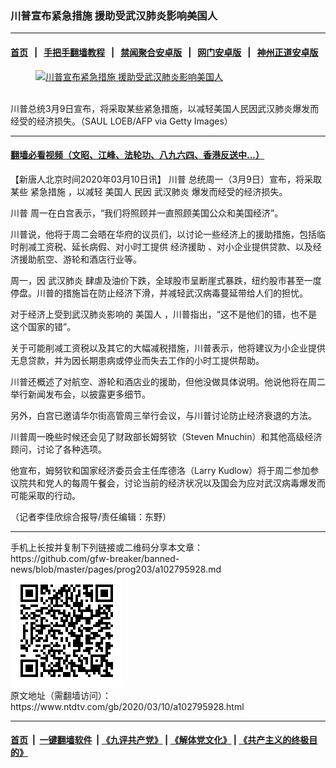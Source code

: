 ### 川普宣布紧急措施 援助受武汉肺炎影响美国人
------------------------

#### [首页](https://github.com/gfw-breaker/banned-news/blob/master/README.md) &nbsp;&nbsp;|&nbsp;&nbsp; [手把手翻墙教程](https://github.com/gfw-breaker/guides/wiki) &nbsp;&nbsp;|&nbsp;&nbsp; [禁闻聚合安卓版](https://github.com/gfw-breaker/bn-android) &nbsp;&nbsp;|&nbsp;&nbsp; [网门安卓版](https://github.com/oGate2/oGate) &nbsp;&nbsp;|&nbsp;&nbsp; [神州正道安卓版](https://github.com/SzzdOgate/update) 



<div><div class="featured_image">
 <a href="https://i.ntdtv.com/assets/uploads/2020/03/Untitled-15.jpg" target="_blank">
  <figure>
   <img alt="川普宣布紧急措施 援助受武汉肺炎影响美国人" src="https://i.ntdtv.com/assets/uploads/2020/03/Untitled-15-800x450.jpg"/>
  </figure><br/>
 </a>
 <span class="caption">
  川普总统3月9日宣布，将采取某些紧急措施，以减轻美国人民因武汉肺炎爆发而经受的经济损失。（SAUL LOEB/AFP via Getty Images）
 </span>
</div>
</div><hr/>

#### [翻墙必看视频（文昭、江峰、法轮功、八九六四、香港反送中...）](https://github.com/gfw-breaker/banned-news/blob/master/pages/link3.md)

<div><div class="post_content" itemprop="articleBody">
 <p>
  【新唐人北京时间2020年03月10日讯】
  <ok href="https://www.ntdtv.com/gb/川普.htm">
   川普
  </ok>
  总统周一（3月9日）宣布，将采取某些
  <ok href="https://www.ntdtv.com/gb/紧急措施.htm">
   紧急措施
  </ok>
  ，以减轻
  <ok href="https://www.ntdtv.com/gb/美国人.htm">
   美国人
  </ok>
  民因
  <ok href="https://www.ntdtv.com/gb/武汉肺炎.htm">
   武汉肺炎
  </ok>
  爆发而经受的经济损失。
 </p>
 <p>
  <ok href="https://www.ntdtv.com/gb/川普.htm">
   川普
  </ok>
  周一在白宫表示，“我们将照顾并一直照顾美国公众和美国经济”。
 </p>
 <p>
  川普说，他将于周二会晤在华府的议员们，以讨论一些经济上的援助措施，包括临时削减工资税、延长病假、对小时工提供
  <ok href="https://www.ntdtv.com/gb/经济援助.htm">
   经济援助
  </ok>
  、对小企业提供贷款、以及经济援助航空、游轮和酒店行业等。
 </p>
 <p>
  周一，因
  <ok href="https://www.ntdtv.com/gb/武汉肺炎.htm">
   武汉肺炎
  </ok>
  肆虐及油价下跌，全球股市呈断崖式暴跌，纽约股市甚至一度停盘。川普的措施旨在防止经济下滑，并减轻武汉病毒蔓延带给人们的担忧。
 </p>
 <p>
  对于经济上受到武汉肺炎影响的
  <ok href="https://www.ntdtv.com/gb/美国人.htm">
   美国人
  </ok>
  ，川普指出，“这不是他们的错，也不是这个国家的错”。
 </p>
 <p>
  关于可能削减工资税以及其它的大幅减税措施，川普表示，他将建议为小企业提供无息贷款，并为因长期患病或停业而失去工作的小时工提供帮助。
 </p>
 <p>
  川普还概述了对航空、游轮和酒店业的援助，但他没做具体说明。他说他将在周二举行新闻发布会，以披露更多细节。
 </p>
 <p>
  另外，白宫已邀请华尔街高管周三举行会议，与川普讨论防止经济衰退的方法。
 </p>
 <p>
  川普周一晚些时候还会见了财政部长姆努钦（Steven Mnuchin）和其他高级经济顾问，讨论了各种选项。
 </p>
 <p>
  他宣布，姆努钦和国家经济委员会主任库德洛（Larry Kudlow）将于周二参加参议院共和党人的每周午餐会，讨论当前的经济状况以及国会为应对武汉病毒爆发而可能采取的行动。
 </p>
 <p>
  （记者李佳欣综合报导/责任编辑：东野）
 </p>
 <div class="single_ad">
 </div>
</div>
</div>
<hr/>
手机上长按并复制下列链接或二维码分享本文章：<br/>
https://github.com/gfw-breaker/banned-news/blob/master/pages/prog203/a102795928.md <br/>
<a href='https://github.com/gfw-breaker/banned-news/blob/master/pages/prog203/a102795928.md'><img src='https://github.com/gfw-breaker/banned-news/blob/master/pages/prog203/a102795928.md.png'/></a> <br/>
原文地址（需翻墙访问）：https://www.ntdtv.com/gb/2020/03/10/a102795928.html


------------------------
#### [首页](https://github.com/gfw-breaker/banned-news/blob/master/README.md) &nbsp;|&nbsp; [一键翻墙软件](https://github.com/gfw-breaker/nogfw/blob/master/README.md) &nbsp;| [《九评共产党》](https://github.com/gfw-breaker/9ping.md/blob/master/README.md#九评之一评共产党是什么) | [《解体党文化》](https://github.com/gfw-breaker/jtdwh.md/blob/master/README.md) | [《共产主义的终极目的》](https://github.com/gfw-breaker/gczydzjmd.md/blob/master/README.md)


<img src='http://gfw-breaker.win/banned-news/pages/prog203/a102795928.md' width='0px' height='0px'/>